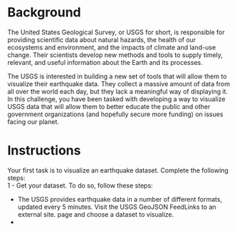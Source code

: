 # Background
The United States Geological Survey, or USGS for short, is responsible for providing scientific data about natural hazards, the health of our ecosystems and environment, and the impacts of climate and land-use change. Their scientists develop new methods and tools to supply timely, relevant, and useful information about the Earth and its processes.

The USGS is interested in building a new set of tools that will allow them to visualize their earthquake data. They collect a massive amount of data from all over the world each day, but they lack a meaningful way of displaying it. In this challenge, you have been tasked with developing a way to visualize USGS data that will allow them to better educate the public and other government organizations (and hopefully secure more funding) on issues facing our planet.
# Instructions
Your first task is to visualize an earthquake dataset. Complete the following steps:  
1 - Get your dataset. To do so, follow these steps:
  * The USGS provides earthquake data in a number of different formats, updated every 5 minutes. Visit the USGS GeoJSON FeedLinks to an external site. page and choose a dataset to visualize.
  * 
